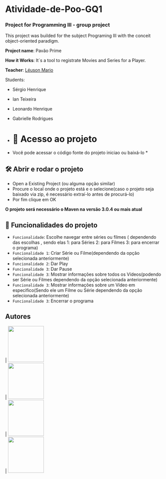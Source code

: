 # Atividade-de-Poo-GQ1
### Project for Programming III - group project

This project was builded for the subject Programing III with the conceit object-oriented paradigm.

**Project name**: Pavão Prime 

**How it Works**: It`s a tool to registrate Movies and Series for a Player.

**Teacher**: [Léuson Mario](https://github.com/leusonmario)


Students:

+ Sérgio Henrique

+ Ian Teixeira

+ Leonardo Henrique 

+ Gabrielle Rodrigues

+ # 📁 Acesso ao projeto

* Você pode acessar o código fonte do projeto iniciao ou baixá-lo *

## 🛠️ Abrir e rodar o projeto

  + Open a Existing Project (ou alguma opção similar) 
  + Procure o local onde o projeto está e o selecione(caso o projeto seja baixado via zip, é necessário extraí-lo antes de procurá-lo) 
  + Por fim clique em OK
   
**O projeto será necessário o Maven na versão 3.0.4 ou mais atual**

## :hammer: Funcionalidades do projeto

- `Funcionalidade`: Escolhe navegar entre séries ou filmes ( dependendo das escolhas , sendo elas 1: para Séries 2: para Filmes 3: para encerrar o programa)
- `Funcionalidade 1`: Criar Série ou Filme(dependendo da opção selecionada anteriormente)
- `Funcionalidade 2`: Dar Play
- `Funcionalidade 3`: Dar Pause
- `Funcionalidade 3`: Mostrar informações sobre todos os Vídeos(podendo ser Série ou Filmes dependendo da opção selecionada anteriormente) 
- `Funcionalidade 3`: Mostrar informações sobre um Vídeo em especifico(Sendo ele um Filme ou Série dependendo da opção selecionada anteriormente)
- `Funcionalidade 3`: Encerrar o programa


## Autores

| [<img src="https://avatars.githubusercontent.com/u/87093107?v=4" width=115><br>](https://github.com/SergioCastro02) | [<img src="https://avatars.githubusercontent.com/u/73626380?v=4" width=115><br>](https://github.com/gabrielle-1) | [<img src="https://avatars.githubusercontent.com/u/93344968?v=4" width=115><br>](https://github.com/iTX03) | [<img src="https://avatars.githubusercontent.com/u/65732514?v=4" width=115><br>](https://github.com/leohcavalcanti) 


